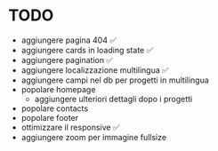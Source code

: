 # TODO

- aggiungere pagina 404 ✅
- aggiungere cards in loading state ✅
- aggiungere pagination ✅
- aggiungere localizzazione multilingua ✅
- aggiungere campi nel db per progetti in multilingua
- popolare homepage
  - aggiungere ulteriori dettagli dopo i progetti
- popolare contacts
- popolare footer
- ottimizzare il responsive ✅
- aggiungere zoom per immagine fullsize

